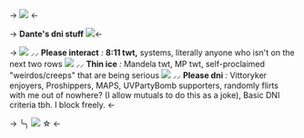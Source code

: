 -> ![](https://media.discordapp.net/attachments/1190942717765763132/1197391072825982976/Untitled653_20240117225902.png?ex=65bb1856&is=65a8a356&hm=a2a93b1cdb74f8517a7e943c7d22f5230300232bd757caae46200f79e7b350b5&=&format=webp&quality=lossless&width=628&height=628) <-

-> **Dante's dni stuff** ![](https://cdn.discordapp.com/attachments/1141720366226616351/1141742303313145957/mo65.png)<-

-> ![](https://cdn.discordapp.com/attachments/1135445725124243497/1140761801680756886/red5.gif) ⸝⸝ **Please interact** *:* **8:11 twt,** systems, literally anyone who isn't on the next two rows 
![](https://cdn.discordapp.com/attachments/1135445725124243497/1140762214542880798/red37.gif) ⸝⸝ **Thin ice** *:* Mandela twt, MP twt, self-proclaimed "weirdos/creeps" that are being serious
![](https://cdn.discordapp.com/attachments/1135445836642385970/1140847992836997130/g70.gif) ⸝⸝ **Please dni** *:* Vittoryker enjoyers, Proshippers, MAPS, UVPartyBomb supporters, randomly flirts with me out of nowhere? (I allow mutuals to do this as a joke), Basic DNI criteria tbh. I block freely. <-

-> ╰╮ ![](https://cdn.discordapp.com/attachments/1141720366226616351/1141742530472456233/mo154.gif) ☆ <-